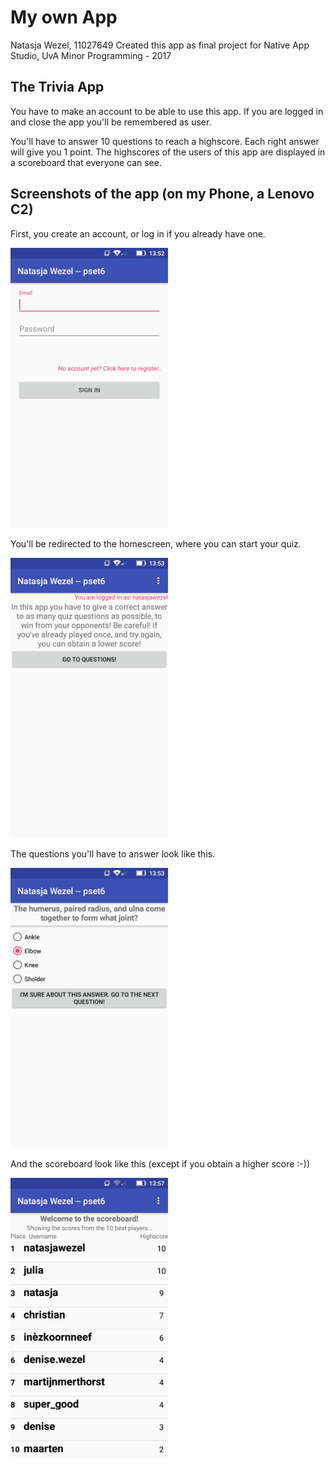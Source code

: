 # My own App

Natasja Wezel, 11027649
Created this app as final project for Native App Studio, UvA Minor Programming - 2017

## The Trivia App
You have to make an account to be able to use this app. If you are logged in and close the app you'll be remembered as user.

You'll have to answer 10 questions to reach a highscore. Each right answer will give you 1 point. The highscores of the users of this app are displayed in a scoreboard that everyone can see.

## Screenshots of the app (on my Phone, a Lenovo C2)
First, you create an account, or log in if you already have one.

<img src="docs/login.jpeg" width="50%" height="50%"/>

You'll be redirected to the homescreen, where you can start your quiz.

<img src="docs/homescreen.jpeg" width="50%" height="50%"/>

The questions you'll have to answer look like this.

<img src="docs/questions.jpeg" width="50%" height="50%"/>

And the scoreboard look like this (except if you obtain a higher score :-))

<img src="docs/scoreboard.jpeg" width="50%" height="50%"/>



